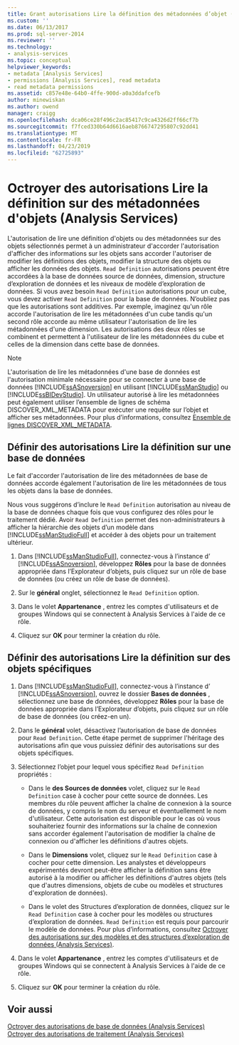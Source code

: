 ```yaml
---
title: Grant autorisations Lire la définition des métadonnées d’objet (Analysis Services) | Microsoft Docs
ms.custom: ''
ms.date: 06/13/2017
ms.prod: sql-server-2014
ms.reviewer: ''
ms.technology:
- analysis-services
ms.topic: conceptual
helpviewer_keywords:
- metadata [Analysis Services]
- permissions [Analysis Services], read metadata
- read metadata permissions
ms.assetid: c857e48e-64b0-4ffe-900d-a0a3ddafcefb
author: minewiskan
ms.author: owend
manager: craigg
ms.openlocfilehash: dca06ce28f496c2ac85417c9ca4326d2ff66cf7b
ms.sourcegitcommit: f7fced330b64d6616aeb8766747295807c92dd41
ms.translationtype: MT
ms.contentlocale: fr-FR
ms.lasthandoff: 04/23/2019
ms.locfileid: "62725893"
---
```

# <a name="grant-read-definition-permissions-on-object-metadata-analysis-services"></a>Octroyer des autorisations Lire la définition sur des métadonnées d'objets (Analysis Services)
  L'autorisation de lire une définition d'objets ou des métadonnées sur des objets sélectionnés permet à un administrateur d'accorder l'autorisation d'afficher des informations sur les objets sans accorder l'autoriser de modifier les définitions des objets, modifier la structure des objets ou afficher les données des objets. `Read Definition` autorisations peuvent être accordées à la base de données source de données, dimension, structure d’exploration de données et les niveaux de modèle d’exploration de données. Si vous avez besoin `Read Definition` autorisations pour un cube, vous devez activer `Read Definition` pour la base de données. N’oubliez pas que les autorisations sont additives. Par exemple, imaginez qu'un rôle accorde l'autorisation de lire les métadonnées d'un cube tandis qu'un second rôle accorde au même utilisateur l'autorisation de lire les métadonnées d'une dimension. Les autorisations des deux rôles se combinent et permettent à l'utilisateur de lire les métadonnées du cube et celles de la dimension dans cette base de données.  
  
> [!NOTE]  
>  L'autorisation de lire les métadonnées d'une base de données est l'autorisation minimale nécessaire pour se connecter à une base de données [!INCLUDE[ssASnoversion](../../includes/ssasnoversion-md.md)] en utilisant [!INCLUDE[ssManStudio](../../includes/ssmanstudio-md.md)] ou [!INCLUDE[ssBIDevStudio](../../includes/ssbidevstudio-md.md)]. Un utilisateur autorisé à lire les métadonnées peut également utiliser l’ensemble de lignes de schéma DISCOVER_XML_METADATA pour exécuter une requête sur l’objet et afficher ses métadonnées. Pour plus d’informations, consultez [Ensemble de lignes DISCOVER_XML_METADATA](https://docs.microsoft.com/bi-reference/schema-rowsets/xml/discover-xml-metadata-rowset).  
  
## <a name="set-read-definition-permissions-on-a-database"></a>Définir des autorisations Lire la définition sur une base de données  
 Le fait d'accorder l'autorisation de lire des métadonnées de base de données accorde également l'autorisation de lire les métadonnées de tous les objets dans la base de données.  
  
 Nous vous suggérons d’inclure le `Read Definition` autorisation au niveau de la base de données chaque fois que vous configurez des rôles pour le traitement dédié. Avoir `Read Definition` permet des non-administrateurs à afficher la hiérarchie des objets d’un modèle dans [!INCLUDE[ssManStudioFull](../../includes/ssmanstudiofull-md.md)] et accéder à des objets pour un traitement ultérieur.  
  
1.  Dans [!INCLUDE[ssManStudioFull](../../includes/ssmanstudiofull-md.md)], connectez-vous à l’instance d’ [!INCLUDE[ssASnoversion](../../includes/ssasnoversion-md.md)], développez **Rôles** pour la base de données appropriée dans l’Explorateur d’objets, puis cliquez sur un rôle de base de données (ou créez un rôle de base de données).  
  
2.  Sur le **général** onglet, sélectionnez le `Read Definition` option.  
  
3.  Dans le volet **Appartenance** , entrez les comptes d'utilisateurs et de groupes Windows qui se connectent à Analysis Services à l'aide de ce rôle.  
  
4.  Cliquez sur **OK** pour terminer la création du rôle.  
  
## <a name="set-read-definition-permissions-on-individual-objects"></a>Définir des autorisations Lire la définition sur des objets spécifiques  
  
1.  Dans [!INCLUDE[ssManStudioFull](../../includes/ssmanstudiofull-md.md)], connectez-vous à l’instance d’ [!INCLUDE[ssASnoversion](../../includes/ssasnoversion-md.md)], ouvrez le dossier **Bases de données** , sélectionnez une base de données, développez **Rôles** pour la base de données appropriée dans l’Explorateur d’objets, puis cliquez sur un rôle de base de données (ou créez-en un).  
  
2.  Dans le **général** volet, désactivez l’autorisation de base de données pour `Read Definition`. Cette étape permet de supprimer l'héritage des autorisations afin que vous puissiez définir des autorisations sur des objets spécifiques.  
  
3.  Sélectionnez l’objet pour lequel vous spécifiez `Read Definition` propriétés :  
  
    -   Dans le **des Sources de données** volet, cliquez sur le `Read Definition` case à cocher pour cette source de données. Les membres du rôle peuvent afficher la chaîne de connexion à la source de données, y compris le nom du serveur et éventuellement le nom d'utilisateur. Cette autorisation est disponible pour le cas où vous souhaiteriez fournir des informations sur la chaîne de connexion sans accorder également l'autorisation de modifier la chaîne de connexion ou d'afficher les définitions d'autres objets.  
  
    -   Dans le **Dimensions** volet, cliquez sur le `Read Definition` case à cocher pour cette dimension. Les analystes et développeurs expérimentés devront peut-être afficher la définition sans être autorisé à la modifier ou afficher les définitions d'autres objets (tels que d'autres dimensions, objets de cube ou modèles et structures d'exploration de données).  
  
    -   Dans le volet des Structures d’exploration de données, cliquez sur le `Read Definition` case à cocher pour les modèles ou structures d’exploration de données. `Read Definition` est requis pour parcourir le modèle de données. Pour plus d’informations, consultez [Octroyer des autorisations sur des modèles et des structures d’exploration de données &#40;Analysis Services&#41;](grant-permissions-on-data-mining-structures-and-models-analysis-services.md).  
  
4.  Dans le volet **Appartenance** , entrez les comptes d'utilisateurs et de groupes Windows qui se connectent à Analysis Services à l'aide de ce rôle.  
  
5.  Cliquez sur **OK** pour terminer la création du rôle.  
  
## <a name="see-also"></a>Voir aussi  
 [Octroyer des autorisations de base de données &#40;Analysis Services&#41;](grant-database-permissions-analysis-services.md)   
 [Octroyer des autorisations de traitement &#40;Analysis Services&#41;](grant-process-permissions-analysis-services.md)  
  
  
